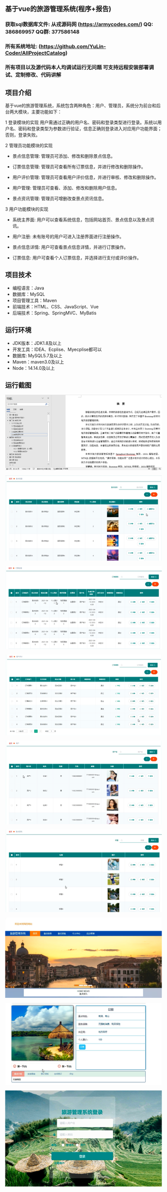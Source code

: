 ## 基于vue的旅游管理系统(程序+报告)

###  获取sql数据库文件: 从戎源码网 (https://armycodes.com/) QQ: 386869957 QQ群: 377586148
###  所有系统地址: (https://github.com/YuLin-Coder/AllProjectCatalog) 
###  所有项目以及源代码本人均调试运行无问题 可支持远程安装部署调试、定制修改、代码讲解

## 项目介绍
基于vue的旅游管理系统，系统包含两种角色：用户、管理员，系统分为前台和后台两大模块，主要功能如下：

1 登录模块的实现
用户需通过正确的用户名、密码和登录类型进行登录。系统以用户名、密码和登录类型为参数进行验证，信息正确则登录进入对应用户功能界面；否则，登录失败。

2 管理员功能模块的实现
- 景点信息管理: 管理员可添加、修改和删除景点信息。

- 订票信息管理: 管理员可查看所有订票信息，并进行修改和删除操作。

- 用户评价管理: 管理员可查看用户评价信息，并进行审核、修改和删除操作。

- 用户管理: 管理员可查看、添加、修改和删除用户信息。

- 景点资讯管理: 管理员可增删改查景点资讯信息。

3 用户功能模块的实现
- 系统主界面: 用户可以查看系统信息，包括网站首页、景点信息以及景点资讯。

- 用户注册: 未有账号的用户可进入注册界面进行注册操作。

- 景点信息详情: 用户可查看景点信息详情，并进行订票操作。

- 订票信息: 用户可查看个人订票信息，并选择进行支付或评价操作。

## 项目技术
- 编程语言：Java
- 数据库：MySQL
- 项目管理工具：Maven
- 前端技术：HTML、CSS、JavaScript、Vue
- 后端技术：Spring、SpringMVC、MyBatis

## 运行环境
- JDK版本：JDK1.8及以上
- 开发工具：IDEA、Ecplise、Myecplise都可以
- 数据库: MySQL5.7及以上
- Maven：maven3.0及以上
- Node：14.14.0及以上

## 运行截图
![](screenshot/1.png)

![](screenshot/2.png)

![](screenshot/3.png)

![](screenshot/4.png)

![](screenshot/5.png)

![](screenshot/6.png)

![](screenshot/7.png)

![](screenshot/8.png)

![](screenshot/9.png)